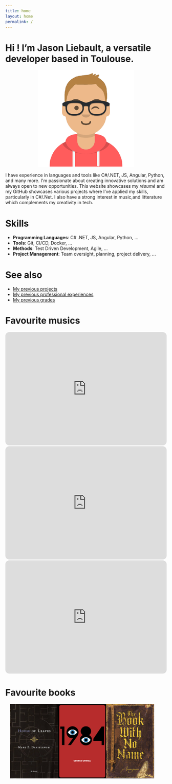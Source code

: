 ```yaml
---
title: home
layout: home
permalink: /
---
```

# Hi ! I’m Jason Liebault, a versatile developer based in Toulouse.

<div align="center" style="margin: 3%">
    <img src="/assets/jaslieb.png" width="300" />
</div>

I have experience in languages and tools like C#/.NET, JS, Angular, Python, and many more. I'm passionate about creating innovative solutions and am always open to new opportunities. 
This website showcases my *résumé* and my GitHub showcases various projects where I’ve applied my skills, particularly in C#/.Net. I also have a strong interest in music,and litterature which complements my creativity in tech.

# Skills

- **Programming Languages**: C# .NET, JS, Angular, Python, ...
- **Tools**: Git, CI/CD, Docker, ...
- **Methods**: Test Driven Development, Agile, ...
- **Project Management**: Team oversight, planning, project delivery, ...

# See also

- [My previous projects](https://jaslieb.github.io/projects)
- [My previous professional experiences](https://jaslieb.github.io/jobs)
- [My previous grades](https://jaslieb.github.io/education)

# Favourite musics

<iframe style="border-radius:12px" src="https://open.spotify.com/embed/track/55mJleti2WfWEFNFcBduhc" width="100%" height="352" frameBorder="0" allowfullscreen="" allow="autoplay; clipboard-write; encrypted-media; fullscreen; picture-in-picture" loading="lazy"></iframe>

<iframe style="border-radius:12px" src="https://open.spotify.com/embed/track/3OT9zVVg5JFjXfGmn2TNrL" width="100%" height="352" frameBorder="0" allowfullscreen="" allow="autoplay; clipboard-write; encrypted-media; fullscreen; picture-in-picture" loading="lazy"></iframe>

<iframe style="border-radius:12px" src="https://open.spotify.com/embed/track/4aaxuvlLF43SvhCoadq1Jx" width="100%" height="352" frameBorder="0" allowfullscreen="" allow="autoplay; clipboard-write; encrypted-media; fullscreen; picture-in-picture" loading="lazy"></iframe>

# Favourite books

<div align="center" style="display: flex;flex-wrap: wrap; margin: 3%;">
    <img width="150" src="/assets/house_of_leaves.png" />
    <img width="150" src="/assets/1984.png" />
    <img width="150" src="/assets/book_no_name.png" />
</div>
